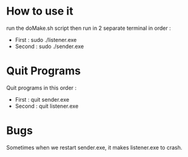 # How to use it

run the doMake.sh script
then run in 2 separate terminal in order :
- First : sudo ./listener.exe
- Second : sudo ./sender.exe

# Quit Programs

Quit programs in this order :
- First : quit sender.exe
- Second : quit listener.exe

# Bugs

Sometimes when we restart sender.exe, it makes listener.exe to crash.
